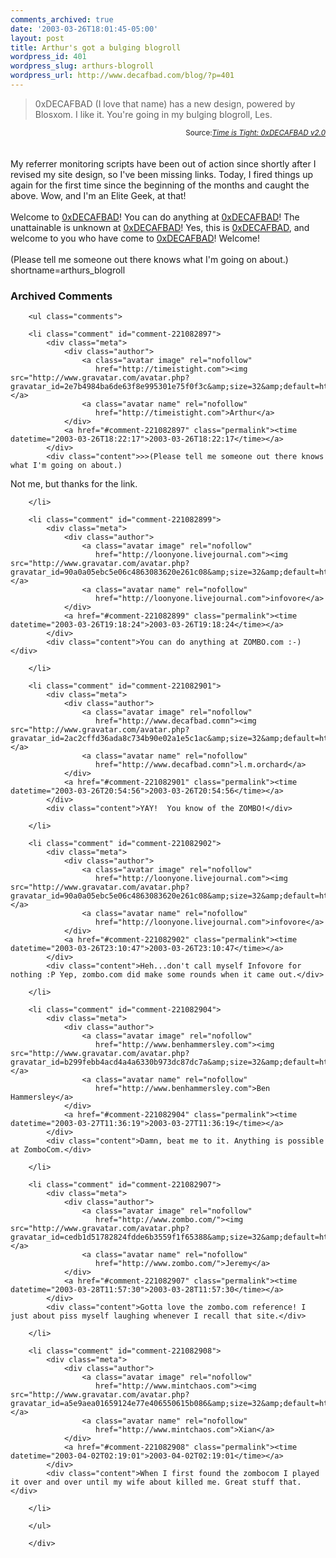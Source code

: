 ```yaml
---
comments_archived: true
date: '2003-03-26T18:01:45-05:00'
layout: post
title: Arthur's got a bulging blogroll
wordpress_id: 401
wordpress_slug: arthurs-blogroll
wordpress_url: http://www.decafbad.com/blog/?p=401
---
```

<blockquote cite="http://timeistight.com/index.php?entry=/blogs%20and%20blogging/0xDECAFBAD.txt">0xDECAFBAD (I love that name) has a new design, powered by Blosxom. I like it. You're going in my bulging blogroll, Les.</blockquote>
<div class="credit" align="right"><small>Source:<cite><a href="http://timeistight.com/index.php?entry=/blogs%20and%20blogging/0xDECAFBAD.txt">Time is Tight: 0xDECAFBAD v2.0</a></cite></small></div>
<br /><br />
My referrer monitoring scripts have been out of action since shortly
after I revised my site design, so I've been missing links.  Today, I
fired things up again for the first time since the beginning of the
months and caught the above.  Wow, and I'm an Elite Geek, at that!
<br /><br />
Welcome to <a href="http://www.decafbad.com/twiki/bin/view/Main/0xDECAFBAD">0xDECAFBAD</a>!  You can do anything at <a href="http://www.decafbad.com/twiki/bin/view/Main/0xDECAFBAD">0xDECAFBAD</a>!  The
unattainable is unknown at <a href="http://www.decafbad.com/twiki/bin/view/Main/0xDECAFBAD">0xDECAFBAD</a>!  Yes, this is <a href="http://www.decafbad.com/twiki/bin/view/Main/0xDECAFBAD">0xDECAFBAD</a>, and
welcome to you who have come to <a href="http://www.decafbad.com/twiki/bin/view/Main/0xDECAFBAD">0xDECAFBAD</a>!  Welcome!
<br /><br />
(Please tell me someone out there knows what I'm going on about.)
<!--more-->
shortname=arthurs_blogroll

<div id="comments" class="comments archived-comments">
            <h3>Archived Comments</h3>
            
        <ul class="comments">
            
        <li class="comment" id="comment-221082897">
            <div class="meta">
                <div class="author">
                    <a class="avatar image" rel="nofollow" 
                       href="http://timeistight.com"><img src="http://www.gravatar.com/avatar.php?gravatar_id=2e7b4984ba6de63f8e995301e75f0f3c&amp;size=32&amp;default=http://mediacdn.disqus.com/1320279820/images/noavatar32.png"/></a>
                    <a class="avatar name" rel="nofollow" 
                       href="http://timeistight.com">Arthur</a>
                </div>
                <a href="#comment-221082897" class="permalink"><time datetime="2003-03-26T18:22:17">2003-03-26T18:22:17</time></a>
            </div>
            <div class="content">>>(Please tell me someone out there knows what I'm going on about.) 

Not me, but thanks for the link.</div>
            
        </li>
    
        <li class="comment" id="comment-221082899">
            <div class="meta">
                <div class="author">
                    <a class="avatar image" rel="nofollow" 
                       href="http://loonyone.livejournal.com"><img src="http://www.gravatar.com/avatar.php?gravatar_id=90a0a05ebc5e06c4863083620e261c08&amp;size=32&amp;default=http://mediacdn.disqus.com/1320279820/images/noavatar32.png"/></a>
                    <a class="avatar name" rel="nofollow" 
                       href="http://loonyone.livejournal.com">infovore</a>
                </div>
                <a href="#comment-221082899" class="permalink"><time datetime="2003-03-26T19:18:24">2003-03-26T19:18:24</time></a>
            </div>
            <div class="content">You can do anything at ZOMBO.com :-)</div>
            
        </li>
    
        <li class="comment" id="comment-221082901">
            <div class="meta">
                <div class="author">
                    <a class="avatar image" rel="nofollow" 
                       href="http://www.decafbad.comn"><img src="http://www.gravatar.com/avatar.php?gravatar_id=2ac2cffd36ada8c734b90e02a1e5c1ac&amp;size=32&amp;default=http://mediacdn.disqus.com/1320279820/images/noavatar32.png"/></a>
                    <a class="avatar name" rel="nofollow" 
                       href="http://www.decafbad.comn">l.m.orchard</a>
                </div>
                <a href="#comment-221082901" class="permalink"><time datetime="2003-03-26T20:54:56">2003-03-26T20:54:56</time></a>
            </div>
            <div class="content">YAY!  You know of the ZOMBO!</div>
            
        </li>
    
        <li class="comment" id="comment-221082902">
            <div class="meta">
                <div class="author">
                    <a class="avatar image" rel="nofollow" 
                       href="http://loonyone.livejournal.com"><img src="http://www.gravatar.com/avatar.php?gravatar_id=90a0a05ebc5e06c4863083620e261c08&amp;size=32&amp;default=http://mediacdn.disqus.com/1320279820/images/noavatar32.png"/></a>
                    <a class="avatar name" rel="nofollow" 
                       href="http://loonyone.livejournal.com">infovore</a>
                </div>
                <a href="#comment-221082902" class="permalink"><time datetime="2003-03-26T23:10:47">2003-03-26T23:10:47</time></a>
            </div>
            <div class="content">Heh...don't call myself Infovore for nothing :P Yep, zombo.com did make some rounds when it came out.</div>
            
        </li>
    
        <li class="comment" id="comment-221082904">
            <div class="meta">
                <div class="author">
                    <a class="avatar image" rel="nofollow" 
                       href="http://www.benhammersley.com"><img src="http://www.gravatar.com/avatar.php?gravatar_id=b299febb4acd4a4a6330b973dc87dc7a&amp;size=32&amp;default=http://mediacdn.disqus.com/1320279820/images/noavatar32.png"/></a>
                    <a class="avatar name" rel="nofollow" 
                       href="http://www.benhammersley.com">Ben Hammersley</a>
                </div>
                <a href="#comment-221082904" class="permalink"><time datetime="2003-03-27T11:36:19">2003-03-27T11:36:19</time></a>
            </div>
            <div class="content">Damn, beat me to it. Anything is possible at ZomboCom.</div>
            
        </li>
    
        <li class="comment" id="comment-221082907">
            <div class="meta">
                <div class="author">
                    <a class="avatar image" rel="nofollow" 
                       href="http://www.zombo.com/"><img src="http://www.gravatar.com/avatar.php?gravatar_id=cedb1d51782824fdde6b3559f1f65388&amp;size=32&amp;default=http://mediacdn.disqus.com/1320279820/images/noavatar32.png"/></a>
                    <a class="avatar name" rel="nofollow" 
                       href="http://www.zombo.com/">Jeremy</a>
                </div>
                <a href="#comment-221082907" class="permalink"><time datetime="2003-03-28T11:57:30">2003-03-28T11:57:30</time></a>
            </div>
            <div class="content">Gotta love the zombo.com reference! I just about piss myself laughing whenever I recall that site.</div>
            
        </li>
    
        <li class="comment" id="comment-221082908">
            <div class="meta">
                <div class="author">
                    <a class="avatar image" rel="nofollow" 
                       href="http://www.mintchaos.com"><img src="http://www.gravatar.com/avatar.php?gravatar_id=a5e9aea01659124e77e406550615b086&amp;size=32&amp;default=http://mediacdn.disqus.com/1320279820/images/noavatar32.png"/></a>
                    <a class="avatar name" rel="nofollow" 
                       href="http://www.mintchaos.com">Xian</a>
                </div>
                <a href="#comment-221082908" class="permalink"><time datetime="2003-04-02T02:19:01">2003-04-02T02:19:01</time></a>
            </div>
            <div class="content">When I first found the zombocom I played it over and over until my wife about killed me. Great stuff that.</div>
            
        </li>
    
        </ul>
    
        </div>
    